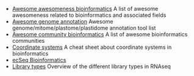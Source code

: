 
* [Awesome awesomeness bioinformatics](https://github.com/Juke34/awesome-awesomeness-bioinformatics) A list of awesome awesomeness related to bioinformatics and associated fields
* [Awesome genome annotation](https://juke34.github.io/awesome-genome-annotation/) Awesome genome/mitome/plastome/plastidome annotation tool list
* [Awesome community bioinformatics](https://github.com/Juke34/awesome-community-bioinformatics) A list of awesome bioinformatics communities
* [Coordinate systems](https://github.com/Juke34/coordinate_systems) A cheat sheet about coordinate systems in bioinformatics
* [ecSeq Bioinformatics](https://www.ecseq.com/support/)
* [Library types](https://joss.theoj.org/papers/10.21105/joss.01344) Overview of the different library types in RNAseq
